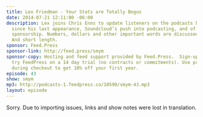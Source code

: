 ```yaml
---
title: Lex Friedman - Your Stats are Totally Bogus
date: 2014-07-21 12:11:00 -06:00
description: Lex joins Chris Enns to update listeners on the podcasts he’s been doing
  since his last appearance, Soundcloud’s push into podcasting, and of course podcasting
  sponsorship. Numbers, dollars and other important words are discussed in great length.
  And short length.
sponsor: Feed.Press
sponsor-link: http://feed.press/smym
sponsor-copy: Hosting and feed support provided by Feed.Press.  Sign-up today and
  try FeedPress on a 14 day trial (no contracts or commitments). Use promo code "smym"
  during checkout to get 10% off your first year.
episode: 43
show: smym
mp3: http://podcasts-1.feedpress.co/10590/smym-43.mp3
layout: episode
---
```


Sorry. Due to importing issues, links and show notes were lost in translation.
